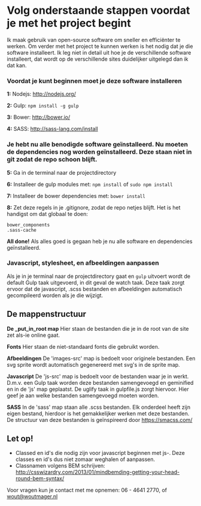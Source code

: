 # Volg onderstaande stappen voordat je met het project begint
Ik maak gebruik van open-source software om sneller en effici&euml;nter te werken. Om verder met het project te kunnen werken is het nodig dat je die software installeert. Ik leg niet in detail uit hoe je de verschillende software installeert, dat wordt op de verschillende sites duidelijker uitgelegd dan ik dat kan.

### Voordat je kunt beginnen moet je deze software installeren
**1:**
Nodejs: http://nodejs.org/

**2:**
Gulp: ```npm install -g gulp```

**3:**
Bower: http://bower.io/

**4:**
SASS: http://sass-lang.com/install

### Je hebt nu alle benodigde software ge&iuml;nstalleerd. Nu moeten de dependencies nog worden ge&iuml;nstalleerd. Deze staan niet in git zodat de repo schoon blijft.
**5:**
Ga in de terminal naar de projectdirectory

**6:**
Installeer de gulp modules met:
```npm install``` of ```sudo npm install```

**7:**
Installeer de bower dependencies met:
```bower install```

**8:**
Zet deze regels in je .gitignore, zodat de repo netjes blijft. Het is het handigst om dat globaal te doen:
```node_modules
bower_components
.sass-cache
```

**All done!**
Als alles goed is gegaan heb je nu alle software en dependencies ge&iuml;nstalleerd.

### Javascript, stylesheet, en afbeeldingen aanpassen
Als je in je terminal naar de projectdirectory gaat en ```gulp``` uitvoert wordt de default Gulp taak uitgevoerd, in dit geval de watch taak. Deze taak zorgt ervoor dat de javascript, .scss bestanden en afbeeldingen automatisch gecompileerd worden als je die wijzigt.

## De mappenstructuur
**De _put_in_root map**
Hier staan de bestanden die je in de root van de site zet als-ie online gaat.

**Fonts**
Hier staan de niet-standaard fonts die gebruikt worden.

**Afbeeldingen**
De 'images-src' map is bedoelt voor originele bestanden. Een svg sprite wordt automatisch gegenereerd met svg's in de sprite map.

**Javascript**
De 'js-src' map is bedoelt voor de bestanden waar je in werkt. D.m.v. een Gulp taak worden deze bestanden samengevoegd en geminified en in de 'js' map geplaatst. De uglify taak in gulpfile.js zorgt hiervoor. Hier geef je aan welke bestanden samengevoegd moeten worden.

**SASS**
In de 'sass' map staan alle .scss bestanden. Elk onderdeel heeft zijn eigen bestand, hierdoor is het gemakkelijker werken met deze bestanden. De structuur van deze bestanden is ge&iuml;nspireerd door https://smacss.com/

## Let op!
* Classed en id's die nodig zijn voor javascript beginnen met js-. Deze classes en id's dus niet zomaar weghalen of aanpassen.
* Classnamen volgens BEM schrijven: http://csswizardry.com/2013/01/mindbemding-getting-your-head-round-bem-syntax/

Voor vragen kun je contact met me opnemen: 06 - 4641 2770, of wout@woutmager.nl
